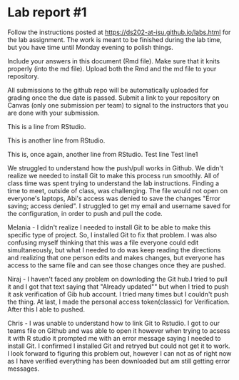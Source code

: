 
<!-- README.md is generated from README.Rmd. Please edit the README.Rmd file -->

# Lab report \#1

Follow the instructions posted at
<https://ds202-at-isu.github.io/labs.html> for the lab assignment. The
work is meant to be finished during the lab time, but you have time
until Monday evening to polish things.

Include your answers in this document (Rmd file). Make sure that it
knits properly (into the md file). Upload both the Rmd and the md file
to your repository.

All submissions to the github repo will be automatically uploaded for
grading once the due date is passed. Submit a link to your repository on
Canvas (only one submission per team) to signal to the instructors that
you are done with your submission.

This is a line from RStudio.

This is another line from RStudio. 

This is, once again, another line from RStudio.
Test line
Test line1

We struggled to understand how the push/pull works in Github. 
We didn't realize we needed to install Git to make this process run smoothly. 
All of class time was spent trying to understand the lab instructions. Finding a time to meet, outside of class, was challenging.
The file would not open on everyone's laptops, Abi's access was denied to save the changes "Error saving; access denied".
I struggled to get my email and username saved for the configuration, in order to push and pull the code. 

Melania - I didn't realize I needed to install Git to be able to make this specific type of project. So, I installed Git to fix that problem. I was also confusing myself thinking that this was a file everyone could edit simultaneously, but what I needed to do was keep reading the directions and realizing that one person edits and makes changes, but everyone has access to the same file and can see those changes once they are pushed.

Niraj - I haven't faced any problem on downloding the Git hub.I tried to pull it and I got that text saying that "Already updated"" but when I tried to push it ask verification of Gib hub account. I tried many times but I couldn't push the thing. At last, I made the personal access token(classic) for Verification. After this I able to pushed.  

Chris - I was unable to understand how to link Git to Rstudio. I got to our teams file on Github and was able to open it however when trying to acsess it with R studio it prompted me with an error message saying I needed to install Git. I confirmed I installed Git and retryed but could not get it to work. I look forward to figuring this problem out, however I can not as of right now as I have verified everything has been downloaded but am still getting error messages.
